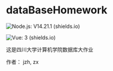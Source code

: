 # dataBaseHomework

![Node.js: V14.21.1 (shields.io)](https://img.shields.io/badge/Node.js-V14.21.1-brightgreen)

![Vue: 3 (shields.io)](https://img.shields.io/badge/Vue-3-brightgreen)

这是四川大学计算机学院数据库大作业

作者： jzh, zx



